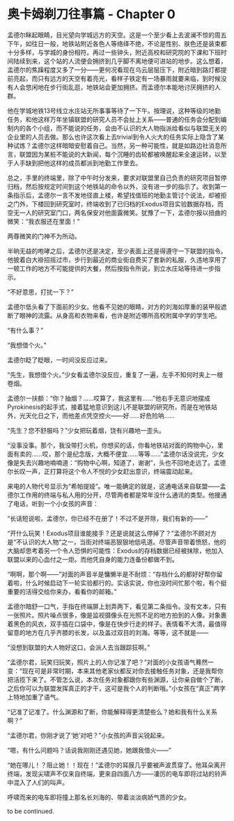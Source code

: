 # 奥卡姆剃刀往事篇 - Chapter 0

孟德尔眯起眼睛，目光望向学城远方的天空。这是一个至少看上去波澜不惊的周五下午，如往日一般，地铁站附近各色人等络绎不绝，不论是性别、肤色还是装束都十分多样，与学城的身份相符。再过一些钟头，附近高校和研究院的下课和下班时间陆续到来，这个站的人流便会拥挤到几乎脚不离地便可进站的地步。这么想着，孟德尔的焦躁程度又多了一分——更何况看现在乌云层层压下，附近暗到路灯都提前亮起，而只有远方的天空有着亮光，看样子铁定有一场暴雨就要来临，到时候没有人会悠闲地在步行街乱逛，地铁站会更加拥挤。而孟德尔本能地讨厌拥挤的人群。

他在学城地铁13号线立水庄站无所事事等待了一下午。按理说，这种等级的地勤任务，和他这样万年坐镇联盟的研究人员不会扯上关系——普通的任务会分配到编制内的各个小组，而不能说的任务，会由不认识的大人物指派给看似与联盟无关的企业里的人员去做。那么也许这次看上去trivial到令人火大的任务实际上隐含了某种试炼？孟德尔这样暗暗安慰着自己。当然，另一种可能性，就是如路边社消息所言，联盟因为某桩不能说的大新闻，每个沉睡的齿轮都被唤醒起来全速运转，以至于人手缺到把他这样的成员都派到地勤工作里去。

总之，手里的终端里，除了中午时分发来，要求对联盟里自己负责的研究项目暂停归档，然后按规定时间到这个地铁站的命令以外，没有进一步的指示了。收到第一条指示后，孟德尔一言不发地径直上楼，希望找值班的地勤主管讨个说法，却被拒之门外，下楼回到研究室时，终端收到了已归档的Exodus项目实验数据存档，而空无一人的研究室门口，两名保安对他面露微笑。犹豫了一下，孟德尔报以扭曲的微笑：“我衣服还在里面！”

两尊微笑的门神不为所动。

半晌无益的咆哮之后，孟德尔还是决定，至少表面上还是得遵守一下联盟的指令。他披着白大褂招摇过市，步行到最近的商业街自费买了套新的私服，久违地享用了一顿工作的地方不可能提供的大餐，然后按指令所说，到立水庄站等待进一步指示。

“不好意思，打扰一下？”

孟德尔低头看了下面前的少女。他看不见她的眼睛，对方的刘海如厚重的装甲般遮断了眼神的流露。从身高和衣物来看，也许是附近哪所高校附属中学的学生吧。

“有什么事？”

“我想借个火。”

孟德尔眨了眨眼，一时间没反应过来。

“先生，我想借个火。”少女看孟德尔没反应，重复了一遍，左手不知何时夹上一根卷烟。

孟德尔一扶额：“你？抽烟？……哎算了，我这里有……”他右手无意识地摆成Pyrokinesis的起手式，接着猛地意识到这儿不是联盟的研究所，而是在地铁站外，光天化日之下，而他差点凭空控火——好……好危险呐……

“先生？您不舒服吗？”少女把玩着烟，饶有兴趣地一歪头。

“没事没事。那个，我没带打火机，你想买的话，你看地铁站对面的购物中心，里面有卖的……哎，那个是纪念版，大概不便宜……等等……”孟德尔话没说完，少女像是失去兴趣地喃喃道：“购物中心啊，知道了，谢谢”，头也不回地走远了。孟德尔长叹一声，正打算将这个令人不悦的少女赶出意识，终端震动起来。

来电的人物代号显示为“希帕提娅”。唯一能确定的就是，这通电话来自联盟——孟德尔工作用的终端与私人用的分开，尽管两者都是常年没什么通讯的类型。他接通了电话，听到一个小女孩的声音：

“长话短说啦，孟德尔，你已经不在册了！不过不是开除，我们有新的——”

“开什么玩笑！Exodus项目谁能接手？还是说就这么停掉了？”孟德尔不顾对方是“不认识的大人物”之一，当街对终端恶狠狠地低吼道。尽管声音带着愤怒，他的大脑却思考着另一个令人恐惧的可能性：Exodus的存档数据已经被抹除，他加入联盟以来的心血付之一炬。而他凭自身的能力连备份都做不到。

“啊啊，那个啊——”对面的声音半是慵懒半是不耐烦：“存档什么的都好好帮你留着啦，什么时候启动下一轮实验都行的。实话实说，你也没时间忙那个啦，有个挺重要的活得交给你来办，看看你的邮箱。”

孟德尔暗舒一口气，手指在终端屏上划弄两下，看见第二条指令。没有文本，只有一张照片。照片噪点很多，像是监视摄像头在光照不足的地方拍到的人像。对象裹着黑色的风衣，双手插在口袋中，像是在快步行走的样子。表情看不大清，最值得留意的地方在几乎齐膝的长发，以及盖过双目的刘海。等等，这不就是——

“没想到联盟的大人物好这口，会派人去当跟踪狂啊。”

“孟德尔君，玩笑归玩笑，照片上的人你记准了吧？”对面的小女孩语气蓦然一变：“现在可是非常时期，本来其他老家伙都反对你去接触任务对象，还是我帮你把活揽下来了。不管怎么说，本次任务对象都跟你有些渊源，让你亲自做个了断，之后你可以为联盟发挥真正的才干，这可是我个人的判断哦。”小女孩在“真正”两字上特地加重了语气。

“记准了记准了。什么渊源和了断，你能解释得更清楚些么？她和我有什么关系啊？”

“孟德尔君，你刚才说了‘她’对吧？”小女孩的声音尖锐起来。

“嗯，有什么问题吗？话说我刚刚还遇见她，她跟我借火——”

“她在哪儿！？阻止她！！现在！”孟德尔的耳膜几乎要被声波贯穿了。他耳朵离开终端，发现尖啸声不仅来自终端，更来自四面八方——凄厉的电车即将过站的铃声中混入了人们的叫声。

呼啸而来的电车即将撞上那名长刘海的、带着淡淡病娇气质的少女。

to be continued.
